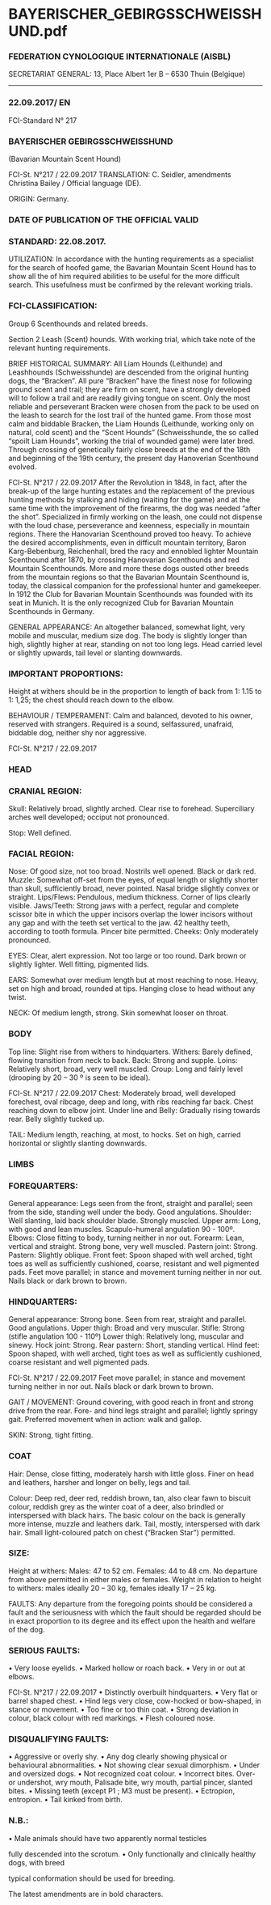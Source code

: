 # BAYERISCHER_GEBIRGSSCHWEISSHUND.pdf


### FEDERATION CYNOLOGIQUE INTERNATIONALE (AISBL)


SECRETARIAT GENERAL: 13, Place Albert 1er  B – 6530 Thuin (Belgique)
______________________________________________________________________________

### 22.09.2017/ EN



FCI-Standard N° 217

### BAYERISCHER GEBIRGSSCHWEISSHUND


(Bavarian Mountain Scent Hound)




FCI-St. N°217  /    22.09.2017
TRANSLATION:  C. Seidler, amendments Christina Bailey /
Official language (DE).

ORIGIN: Germany.

### DATE OF PUBLICATION OF THE OFFICIAL VALID



### STANDARD: 22.08.2017.



UTILIZATION: In accordance with the hunting requirements
as a specialist for the search of hoofed game, the Bavarian
Mountain Scent Hound has to show all the of him required
abilities to be useful for the more difficult search.
This usefulness must be confirmed by the relevant working
trials.

### FCI-CLASSIFICATION:


Group   6
Scenthounds and related
breeds.

Section 2
Leash (Scent) hounds.
With working trial, which take note of the relevant hunting
requirements.



BRIEF HISTORICAL SUMMARY: All Liam Hounds (Leithunde)
and Leashhounds (Schweisshunde) are descended from the original
hunting dogs, the “Bracken”.  All pure “Bracken” have the finest
nose for following ground scent and trail; they are firm on scent,
have a strongly developed will to follow a trail and are readily giving
tongue on scent.
Only the most reliable and perseverant Bracken were chosen from
the pack to be used on the leash to search for the lost trail of the
hunted game.  From those most calm and biddable Bracken, the
Liam Hounds (Leithunde, working only on natural, cold scent) and
the “Scent Hounds” (Schweisshunde, the so called “spoilt Liam
Hounds”, working the trial of wounded game) were later bred.
Through crossing of genetically fairly close breeds at the end of the
18th and beginning of the 19th century, the present day Hanoverian
Scenthound evolved.



FCI-St. N°217  /    22.09.2017
After the Revolution in 1848, in fact, after the break-up of the large
hunting estates and the replacement of the previous hunting methods
by stalking and hiding (waiting for the game) and at the same time
with the improvement of the firearms, the dog was needed “after the
shot”.
Specialized in firmly working on the leash, one could not dispense
with the loud chase, perseverance and keenness, especially in
mountain regions.  There the Hanovarian Scenthound proved too
heavy.
To achieve the desired accomplishments, even in difficult mountain
territory, Baron Karg-Bebenburg, Reichenhall, bred the racy and
ennobled lighter Mountain Scenthound after 1870, by crossing
Hanovarian Scenthounds and red Mountain Scenthounds.  More and
more these dogs ousted other breeds from the mountain regions so
that the Bavarian Mountain Scenthound is, today, the classical
companion for the professional hunter and gamekeeper.
In 1912 the Club for Bavarian Mountain Scenthounds was founded
with its seat in Munich.  It is the only recognized Club for Bavarian
Mountain Scenthounds in Germany.

GENERAL APPEARANCE: An altogether balanced, somewhat
light, very mobile and muscular, medium size dog.  The body is
slightly longer than high, slightly higher at rear, standing on not too
long legs.  Head carried level or slightly upwards, tail level or
slanting downwards.

### IMPORTANT PROPORTIONS:


Height at withers should be in the proportion to length of back
from 1: 1.15 to 1: 1,25; the chest should reach down to the elbow.

BEHAVIOUR / TEMPERAMENT: Calm and balanced, devoted to
his owner, reserved with strangers.  Required is a sound, selfassured, unafraid, biddable dog, neither shy nor aggressive.




FCI-St. N°217  /    22.09.2017


### HEAD



### CRANIAL REGION:


Skull: Relatively broad, slightly arched. Clear rise to forehead.
Superciliary arches well developed; occiput not pronounced.

Stop: Well defined.

### FACIAL REGION:


Nose: Of good size, not too broad.  Nostrils well opened.  Black or
dark red.
Muzzle: Somewhat off-set from the eyes, of equal length or slightly
shorter than skull, sufficiently broad, never pointed.  Nasal bridge
slightly convex or straight.
Lips/Flews: Pendulous, medium thickness.  Corner of lips clearly
visible.
Jaws/Teeth: Strong jaws with a perfect, regular and complete scissor
bite in which the upper incisors overlap the lower incisors without
any gap and with the teeth set vertical to the jaw.  42 healthy teeth,
according to tooth formula.  Pincer bite permitted.
Cheeks: Only moderately pronounced.

EYES: Clear, alert expression.  Not too large or too round.  Dark
brown or slightly lighter.  Well fitting, pigmented lids.

EARS:  Somewhat over medium length but at most reaching to nose.
Heavy, set on high and broad, rounded at tips.  Hanging close to head
without any twist.

NECK: Of medium length, strong.  Skin somewhat looser on throat.

### BODY


Top line: Slight rise from withers to hindquarters.
Withers: Barely defined, flowing transition from neck to back.
Back: Strong and supple.
Loins: Relatively short, broad, very well muscled.
Croup: Long and fairly level (drooping by 20 – 30 º is seen to be
ideal).


FCI-St. N°217  /    22.09.2017
Chest: Moderately broad, well developed forechest, oval ribcage,
deep and long, with ribs reaching far back. Chest reaching down to
elbow joint.
Under line and Belly: Gradually rising towards rear.  Belly slightly
tucked up.

TAIL: Medium length, reaching, at most, to hocks.  Set on high,
carried horizontal or slightly slanting downwards.

### LIMBS



### FOREQUARTERS:


General appearance: Legs seen from the front, straight and parallel;
seen from the side, standing well under the body.  Good angulations.
Shoulder: Well slanting, laid back shoulder blade.  Strongly muscled.
Upper arm: Long, with good and lean muscles. Scapulo-humeral
angulation 90 - 100º.
Elbows: Close fitting to body, turning neither in nor out.
Forearm: Lean, vertical and straight.  Strong bone, very well
muscled.
Pastern joint: Strong.
Pastern:  Slightly oblique.
Front feet: Spoon shaped with well arched, tight toes as well as
sufficiently cushioned, coarse, resistant and well pigmented pads.
Feet move parallel; in stance and movement turning neither in nor
out.
Nails black or dark brown to brown.

### HINDQUARTERS:


General appearance: Strong bone. Seen from rear, straight and
parallel.  Good angulations.
Upper thigh: Broad and very muscular.
Stifle: Strong (stifle angulation 100 - 110º)
Lower thigh: Relatively long, muscular and sinewy.
Hock joint: Strong.
Rear pastern: Short, standing vertical.
Hind feet: Spoon shaped, with well arched, tight toes as well as
sufficiently cushioned, coarse resistant and well pigmented pads.


FCI-St. N°217  /    22.09.2017
Feet move parallel; in stance and movement turning neither in nor
out.  Nails black or dark brown to brown.

GAIT / MOVEMENT:  Ground covering, with good reach in front
and strong drive from the rear.  Fore- and hind legs straight and
parallel; lightly springy gait. Preferred movement when in action:
walk and gallop.

SKIN: Strong, tight fitting.

### COAT


Hair: Dense, close fitting, moderately harsh with little gloss.  Finer
on head and leathers, harsher and longer on belly, legs and tail.

Colour: Deep red, deer red, reddish brown, tan, also clear fawn to
biscuit colour, reddish grey as the winter coat of a deer, also brindled
or interspersed with black hairs.  The basic colour on the back is
generally more intense, muzzle and leathers dark.  Tail, mostly,
interspersed with dark hair.  Small light-coloured patch on chest
(“Bracken Star”) permitted.

### SIZE:


Height at withers: Males:
47 to 52 cm.
Females:
44 to 48 cm.
No departure from above permitted in either males or females.
Weight in relation to height to withers: males ideally 20 – 30 kg,
females ideally 17 – 25 kg.

FAULTS: Any departure from the foregoing points should be
considered a fault and the seriousness with which the fault should be
regarded should be in exact proportion to its degree and its effect
upon the health and welfare of the dog.

### SERIOUS FAULTS:


•
Very loose eyelids.
•
Marked hollow or roach back.
•
Very in or out at elbows.


FCI-St. N°217  /    22.09.2017
•
Distinctly overbuilt hindquarters.
•
Very flat or barrel shaped chest.
•
Hind legs very close, cow-hocked or bow-shaped, in stance
or movement.
•
Too fine or too thin coat.
•
Strong deviation in colour, black colour with red markings.
•
Flesh coloured nose.

### DISQUALIFYING FAULTS:


•
Aggressive or overly shy.
•
Any
dog
clearly showing
physical
or
behavioural
abnormalities.
•
Not showing clear sexual dimorphism.
•
Under and oversized dogs.
•
Not recognized coat colour.
•
Incorrect bites. Over- or undershot, wry mouth, Palisade
bite, wry mouth, partial pincer, slanted bites.
•
Missing teeth (except P1 ;  M3 must be present).
•
Ectropion, entropion.
•
Tail kinked from birth.

### N.B.:


• Male animals should have two apparently normal testicles

fully descended into the scrotum.
• Only functionally and clinically healthy dogs, with breed

typical conformation should be used for breeding.


The latest amendments are in bold characters.




